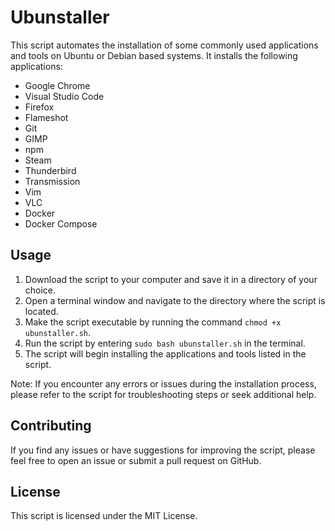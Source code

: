 # Ubunstaller

This script automates the installation of some commonly used applications and tools on Ubuntu or Debian based systems. It installs the following applications:

- Google Chrome
- Visual Studio Code
- Firefox
- Flameshot
- Git
- GIMP
- npm
- Steam
- Thunderbird
- Transmission
- Vim
- VLC
- Docker
- Docker Compose

## Usage

1. Download the script to your computer and save it in a directory of your choice.
2. Open a terminal window and navigate to the directory where the script is located.
3. Make the script executable by running the command `chmod +x ubunstaller.sh`.
4. Run the script by entering `sudo bash ubunstaller.sh` in the terminal.
5. The script will begin installing the applications and tools listed in the script.

Note: If you encounter any errors or issues during the installation process, please refer to the script for troubleshooting steps or seek additional help.

## Contributing

If you find any issues or have suggestions for improving the script, please feel free to open an issue or submit a pull request on GitHub.

## License

This script is licensed under the MIT License.